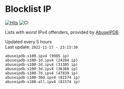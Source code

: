 # Blocklist IP

[![Hits](https://hits.seeyoufarm.com/api/count/incr/badge.svg?url=https%3A%2F%2Fgithub.com%2Fborestad%2Fblocklist-ip%2F&count_bg=%2379C83D&title_bg=%23555555&icon=&icon_color=%23E7E7E7&title=hits&edge_flat=false)](https://hits.seeyoufarm.com)  ![CI](https://img.shields.io/github/workflow/status/borestad/blocklist-ip/CI?style=flat-square)

Lists with worst IPv4 offenders, provided by [AbuseIPDB](https://www.abuseipdb.com/)

<!-- FOOTER-PLACEHOLDER -->
Updated every 5 hours<br>
Last update: `2022-11-27 - 23:13:30`
```
abuseipdb-s100.ipv4 (9985 ip)
abuseipdb-s100-1d.ipv4 (24284 ip)
abuseipdb-s100-2d.ipv4 (31305 ip)
abuseipdb-s100-3d.ipv4 (36368 ip)
abuseipdb-s100-7d.ipv4 (47839 ip)
abuseipdb-s100-30d.ipv4 (81574 ip)
abuseipdb-s100-all.ipv4 (81574 ip)
```
